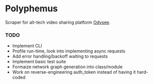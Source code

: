 # Polyphemus

Scraper for alt-tech video sharing platform [Odysee](https://odysee.com/).

### TODO
- Implement CLI
- Profile run-time, look into implementing async requests
- Add error handling/backoff waiting to requests
- Implement basic test suite
- Formaize network graph generation into class/module
- Work on reverse-engineering auth_token instead of having it hard-coded
